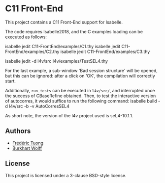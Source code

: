 # C11 Front-End

This project contains a C11 Front-End support for Isabelle.

The code requires Isabelle2018, and the C examples loading can be
executed as follows:

isabelle jedit C11-FrontEnd/examples/C1.thy
isabelle jedit C11-FrontEnd/examples/C2.thy
isabelle jedit C11-FrontEnd/examples/C3.thy

isabelle jedit -d l4v/src l4v/examples/TestSEL4.thy

For the last example, a sub-window 'Bad session structure' will be
opened, but this can be ignored: after a click on 'OK', the
compilation will correctly start.

Additionally, `run_tests` can be executed in `l4v/src/`, and
interrupted once the success of CBaseRefine obtained. Then, to test
the interactive version of autocorres, it would suffice to run the
following command:
isabelle build -d l4v/src -b -v AutoCorresSEL4


As short note, the version of the l4v project used is seL4-10.1.1.

## Authors
* [Frédéric Tuong](https://www.lri.fr/~ftuong/)
* [Burkhart Wolff](https://www.lri.fr/~wolff/)

## License
This project is licensed under a 3-clause BSD-style license.
